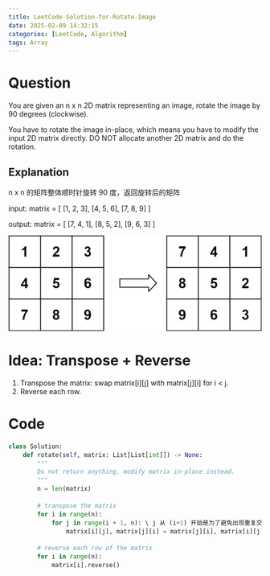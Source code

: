 ```yaml
---
title: LeetCode-Solution-for-Rotate-Image
date: 2025-02-09 14:32:15
categories: [LeetCode, Algorithm]
tags: Array
---
```


# Question

You are given an n x n 2D matrix representing an image, rotate the image by 90 degrees (clockwise).

You have to rotate the image in-place, which means you have to modify the input 2D matrix directly. DO NOT allocate another 2D matrix and do the rotation.

## Explanation

n x n 的矩阵整体顺时针旋转 90 度，返回旋转后的矩阵

input:
matrix = [
[1, 2, 3],
[4, 5, 6],
[7, 8, 9]
]

output:
matrix = [
[7, 4, 1],
[8, 5, 2],
[9, 6, 3]
]

![Local image](./images/48_1.png "Rotate Image")

# Idea: Transpose + Reverse

1. Transpose the matrix: swap matrix[i][j] with matrix[j][i] for i < j.
2. Reverse each row.

# Code

```python
class Solution:
    def rotate(self, matrix: List[List[int]]) -> None:
        """
        Do not return anything, modify matrix in-place instead.
        """
        n = len(matrix)

        # transpose the matrix
        for i in range(n):
            for j in range(i + 1, n): \ j 从 (i+1) 开始是为了避免出现重复交换的情形
                matrix[i][j], matrix[j][i] = matrix[j][i], matrix[i][j]

        # reverse each row of the matrix
        for i in range(n):
            matrix[i].reverse()
```
